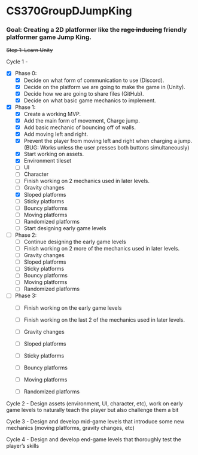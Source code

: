 # CS370GroupDJumpKing
### Goal: Creating a 2D platformer like the ~~rage inducing~~ friendly platformer game Jump King.  

~~Step 1: Learn Unity~~  

Cycle 1 -   
  - [x] Phase 0:  
    * [x] Decide on what form of communication to use (Discord).  
    * [x] Decide on the platform we are going to make the game in (Unity).  
    * [x] Decide how we are going to share files (GitHub).  
    * [x] Decide on what basic game mechanics to implement.  
  
  - [x] Phase 1:   
    * [x] Create a working MVP.  
    * [x] Add the main form of movement, Charge jump.  
    * [x] Add basic mechanic of bouncing off of walls.  
    * [x] Add moving left and right.  
    * [x] Prevent the player from moving left and right when charging a jump. (BUG: Works unless the user presses both buttons simultaneously)  
    * [x] Start working on assets.  
    * [x] Environment tileset   
    * [ ] UI  
    * [ ] Character  
    * [ ] Finish working on 2 mechanics used in later levels.  
    * [ ] Gravity changes  
    * [x] Sloped platforms  
    * [ ] Sticky platforms  
    * [ ] Bouncy platforms  
    * [ ] Moving platforms  
    * [ ] Randomized platforms  
    * [ ] Start designing early game levels  

  - [ ] Phase 2:   
    * [ ] Continue designing the early game levels  
    * [ ] Finish working on 2 more of the mechanics used in later levels.  
    * [ ] Gravity changes  
    * [ ] Sloped platforms  
    * [ ] Sticky platforms  
    * [ ] Bouncy platforms  
    * [ ] Moving platforms  
    * [ ] Randomized platforms  

  - [ ] Phase 3:   
    * [ ] Finish working on the early game levels  
    * [ ] Finish working on the last 2 of the mechanics used in later levels.  
    * [ ] Gravity changes  
    * [ ] Sloped platforms  
    * [ ] Sticky platforms  
    * [ ] Bouncy platforms  
    * [ ] Moving platforms  
    * [ ] Randomized platforms  



Cycle 2 - Design assets (environment, UI, character, etc), work on early game levels to naturally teach the player but also challenge them a bit   

Cycle 3 - Design and develop mid-game levels that introduce some new mechanics (moving platforms, gravity changes, etc)   

Cycle 4 - Design and develop end-game levels that thoroughly test the player’s skills  

